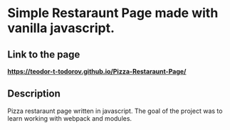 # Simple Restaraunt Page made with vanilla javascript.

## Link to the page
**https://teodor-t-todorov.github.io/Pizza-Restaraunt-Page/**

## Description
Pizza restaraunt page written in javascript. 
The goal of the project was to learn working with webpack and modules. 

